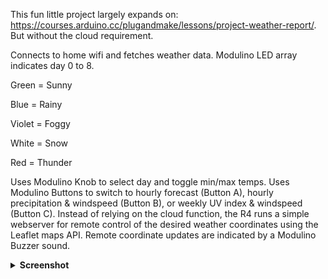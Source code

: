 This fun little project largely expands on: https://courses.arduino.cc/plugandmake/lessons/project-weather-report/. But without the cloud requirement.

Connects to home wifi and fetches weather data.
Modulino LED array indicates day 0 to 8.

Green = Sunny

Blue = Rainy

Violet = Foggy

White = Snow

Red = Thunder

Uses Modulino Knob to select day and toggle min/max temps.
Uses Modulino Buttons to switch to hourly forecast (Button A), hourly precipitation & windspeed (Button B), or weekly UV index & windspeed (Button C).
Instead of relying on the cloud function, the R4 runs a simple webserver for remote control of the desired weather coordinates using the Leaflet maps API.
Remote coordinate updates are indicated by a Modulino Buzzer sound.
<details>
  <summary><b>Screenshot</b></summary>
  
![2025-01-12T22:42:54,855212069+01:00](https://github.com/user-attachments/assets/306127fc-917b-4c1b-8610-edbbcc5697df) 
